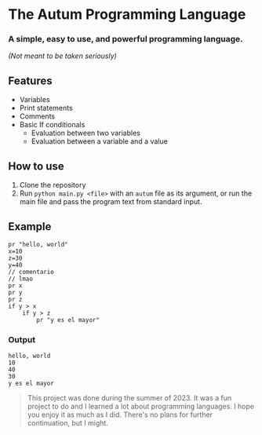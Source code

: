 # The Autum Programming Language
### A simple, easy to use, and powerful programming language.
_(Not meant to be taken seriously)_



## Features 
- Variables
- Print statements
- Comments 
- Basic If conditionals 
    - Evaluation between two variables 
    - Evaluation between a variable and a value

## How to use
1. Clone the repository
2. Run `python main.py <file>` with an `autum` file as its argument, or run the main file and pass the program text from standard input.

## Example
```
pr "hello, world" 
x=10
z=30
y=40
// comentario
// lmao
pr x 
pr y 
pr z
if y > x
    if y > z
        pr "y es el mayor"

```

### Output
```
hello, world
10
40
30
y es el mayor
```

> This project was done during the summer of 2023. It was a fun project to do and I learned a lot about programming languages. I hope you enjoy it as much as I did.
> There's no plans for further continuation, but I might. 
